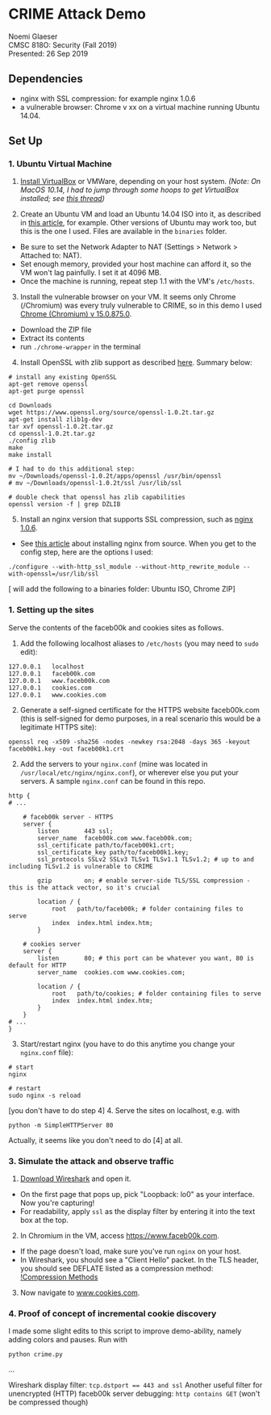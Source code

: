 # CRIME Attack Demo  

Noemi Glaeser  
CMSC 818O: Security (Fall 2019)  
Presented: 26 Sep 2019  

## Dependencies

* nginx with SSL compression: for example nginx 1.0.6
* a vulnerable browser: Chrome v xx on a virtual machine running Ubuntu 14.04.

## Set Up

### 1. Ubuntu Virtual Machine

1. [Install VirtualBox](https://www.virtualbox.org/wiki/Downloads) or VMWare, depending on your host system. *(Note: On MacOS 10.14, I had to jump through some hoops to get VirtualBox installed; see [this thread](https://forums.virtualbox.org/viewtopic.php?f=8&t=84092))*

2. Create an Ubuntu VM and load an Ubuntu 14.04 ISO into it, as described in [this article](https://www.cs.unm.edu/~bradykey/ubuntuVMInstallGuide.html), for example. Other versions of Ubuntu may work too, but this is the one I used. Files are available in the `binaries` folder. 
* Be sure to set the Network Adapter to NAT (Settings > Network > Attached to: NAT).
* Set enough memory, provided your host machine can afford it, so the VM won't lag painfully. I set it at 4096 MB. 
* Once the machine is running, repeat step 1.1 with the VM's `/etc/hosts`.

3. Install the vulnerable browser on your VM. It seems only Chrome (/Chromium) was every truly vulnerable to CRIME, so in this demo I used [Chrome (Chromium) v 15.0.875.0](https://www.googleapis.com/download/storage/v1/b/chromium-browser-snapshots/o/Linux_x64%2F100002%2Fchrome-linux.zip?generation=1&alt=media).
* Download the ZIP file
* Extract its contents
* run `./chrome-wrapper` in the terminal

4. Install OpenSSL with zlib support as described [here](https://securitygrind.com/building-openssl-with-zlib-support/). Summary below:
```
# install any existing OpenSSL
apt-get remove openssl
apt-get purge openssl

cd Downloads
wget https://www.openssl.org/source/openssl-1.0.2t.tar.gz
apt-get install zlib1g-dev
tar xvf openssl-1.0.2t.tar.gz
cd openssl-1.0.2t.tar.gz
./config zlib
make
make install

# I had to do this additional step:
mv ~/Downloads/openssl-1.0.2t/apps/openssl /usr/bin/openssl
# mv ~/Downloads/openssl-1.0.2t/ssl /usr/lib/ssl

# double check that openssl has zlib capabilities
openssl version -f | grep DZLIB
```

5. Install an nginx version that supports SSL compression, such as [nginx 1.0.6](http://nginx.org/download/). 
* See [this article](https://www.thegeekstuff.com/2011/07/install-nginx-from-source/) about installing nginx from source. When you get to the config step, here are the options I used:  
```
./configure --with-http_ssl_module --without-http_rewrite_module --with-openssl=/usr/lib/ssl
```

[ will add the following to a binaries folder: Ubuntu ISO, Chrome ZIP]
### 1. Setting up the sites

Serve the contents of the faceb00k and cookies sites as follows.

1. Add the following localhost aliases to `/etc/hosts` (you may need to `sudo` edit):

```
127.0.0.1   localhost
127.0.0.1   faceb00k.com
127.0.0.1   www.faceb00k.com
127.0.0.1   cookies.com
127.0.0.1   www.cookies.com
```

2. Generate a self-signed certificate for the HTTPS website faceb00k.com (this is self-signed for demo purposes, in a real scenario this would be a legitimate HTTPS site):

```
openssl req -x509 -sha256 -nodes -newkey rsa:2048 -days 365 -keyout faceb00k1.key -out faceb00k1.crt
```

2. Add the servers to your `nginx.conf` (mine was located in `/usr/local/etc/nginx/nginx.conf`), or wherever else you put your servers. A sample `nginx.conf` can be found in this repo.


```
http {
# ...

    # faceb00k server - HTTPS
    server {
        listen       443 ssl;
        server_name  faceb00k.com www.faceb00k.com;
        ssl_certificate path/to/faceb00k1.crt;
        ssl_certificate_key path/to/faceb00k1.key;
        ssl_protocols SSLv2 SSLv3 TLSv1 TLSv1.1 TLSv1.2; # up to and including TLSv1.2 is vulnerable to CRIME 

        gzip         on; # enable server-side TLS/SSL compression - this is the attack vector, so it's crucial

        location / { 
            root   path/to/faceb00k; # folder containing files to serve
            index  index.html index.htm;
        } 

    # cookies server
    server {
        listen       80; # this port can be whatever you want, 80 is default for HTTP
        server_name  cookies.com www.cookies.com;

        location / {
            root   path/to/cookies; # folder containing files to serve
            index  index.html index.htm;
        }
    }
# ...
}
```

3. Start/restart nginx (you have to do this anytime you change your `nginx.conf` file):

```
# start
nginx

# restart
sudo nginx -s reload
```

[you don't have to do step 4]
4. Serve the sites on localhost, e.g. with

```
python -m SimpleHTTPServer 80
```

Actually, it seems like you don't need to do [4] at all.

### 3. Simulate the attack and observe traffic

1. [Download Wireshark](https://www.wireshark.org/download.html) and open it.
* On the first page that pops up, pick "Loopback: lo0" as your interface. Now you're capturing!
* For readability, apply `ssl` as the display filter by entering it into the text box at the top.

2. In Chromium in the VM, access https://www.faceb00k.com.
* If the page doesn't load, make sure you've run `nginx` on your host.
* In Wireshark, you should see a "Client Hello" packet. In the TLS header, you should see DEFLATE listed as a compression method:  
[!Compression Methods](compressionheader.png)

3. Now navigate to www.cookies.com.

### 4. Proof of concept of incremental cookie discovery

I made some slight edits to this script to improve demo-ability, namely adding colors and pauses. Run with  
```
python crime.py
```

...  


Wireshark display filter: `tcp.dstport == 443 and ssl`
Another useful filter for unencrypted (HTTP) faceb00k server debugging: `http contains GET` (won't be compressed though)
